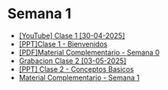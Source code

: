 # Semana 1

- [[YouTube] Clase 1 [30-04-2025]](https://youtu.be/qYSbpPi1tNw)
- [[PPT]Clase 1 - Bienvenidos](./ppts/Etapa%202-%20Clase%201%20-%20Bienvenidos!.pptx)
- [[PDF]Material Complementario - Semana 0](./pdfs/Material%20Complementario%20-%20Semana%200.pdf)
- [Grabacion Clase 2 [03-05-2025]](https://youtu.be/C-CF0GN6SSI)
- [[PPT] Clase 2 - Conceptos Basicos](./ppts/Etapa%202-%20Clase%202%20-%20Conceptos%20Básicos.pptx)
- [Material Complementario - Semana 1](./pdfs/Material%20Complementario%20-%20Semana%201.pdf)
